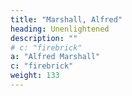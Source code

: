 ```yaml
---
title: "Marshall, Alfred"
heading: Unenlightened
description: ""
# c: "firebrick"
a: "Alfred Marshall"
c: "firebrick"
weight: 133
---
```

